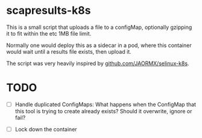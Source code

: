 scapresults-k8s
===============

This is a small script that uploads a file to a configMap, optionally gzipping
it to fit within the etc 1MB file limit.

Normally one would deploy this as a sidecar in a pod, where this container would
wait until a results file exists, then upload it.

The script was very heavily inspired by 
[github.com/JAORMX/selinux-k8s](https://github.com/JAORMX/selinux-k8s).

TODO
====

- [ ] Handle duplicated ConfigMaps: What happens when the ConfigMap that this
  tool is trying to create already exists? Should it overwrite, ignore or fail?

- [ ] Lock down the container
